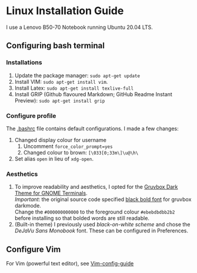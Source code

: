 # Linux Installation Guide

I use a Lenovo B50-70 Notebook running Ubuntu 20.04 LTS.


## Configuring bash terminal

### Installations
1. Update the package manager: `sudo apt-get update`
2. Install VIM: ``sudo apt-get install vim``. 
3. Install Latex: ``sudo apt-get install texlive-full``
4. Install GRIP (Github flavoured Markdown; GitHub Readme Instant Preview): ``sudo apt-get install grip``

### Configure profile

The [.bashrc](.bashrc) file contains default configurations. I made a few changes:

1. Changed display colour for username 
    1. Uncomment ``force_color_prompt=yes``
    2. Changed colour to brown: ``[\033[0;33m\]\u@\h\``
2. Set alias ``open`` in lieu of ``xdg-open``. 

### Aesthetics
1. To improve readability and aesthetics, I opted for the [Gruvbox Dark Theme for GNOME Terminals](https://github.com/metalelf0/gnome-terminal-colors).<br/> 
    *Important*: the original source code specified [black bold font](https://github.com/metalelf0/gnome-terminal-colors/blob/master/colors/gruvbox-dark/bd_color) for gruvbox darkmode. <br/> 
Change the `#000000000000` to the foreground colour `#ebebdbdbb2b2` before installing so that bolded words are still readable. 
2. (Built-in theme) I previously used *black-on-white scheme* and chose the *DeJaVu Sans Monobook* font. These can be configured in Preferences. 



## Configure Vim

For Vim (powerful text editor), see [Vim-config-guide](Vim-config-guide.md)
